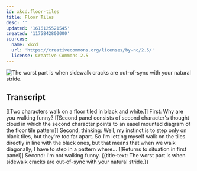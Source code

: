 ```yaml
---
id: xkcd.floor-tiles
title: Floor Tiles
desc: ''
updated: '1616125521545'
created: '1175842800000'
sources:
  name: xkcd
  url: 'https://creativecommons.org/licenses/by-nc/2.5/'
  license: Creative Commons 2.5
---
```

![The worst part is when sidewalk cracks are out-of-sync with your natural stride.](https://imgs.xkcd.com/comics/floor_tiles.png)

## Transcript
[[Two characters walk on a floor tiled in black and white.]]
First: Why are you walking funny?
[[Second panel consists of second character's thought cloud in which the second character points to an easel mounted diagram of the floor tile pattern]]
Second, thinking: Well, my instinct is to step only on black tiles, but they're too far apart. So I'm letting myself walk on the tiles directly in line with the black ones, but that means that when we walk diagonally, I have to step in a pattern where...
[[Returns to situation in first panel]]
Second: I'm not walking funny.
{{title-text: The worst part is when sidewalk cracks are out-of-sync with your natural stride.}}
